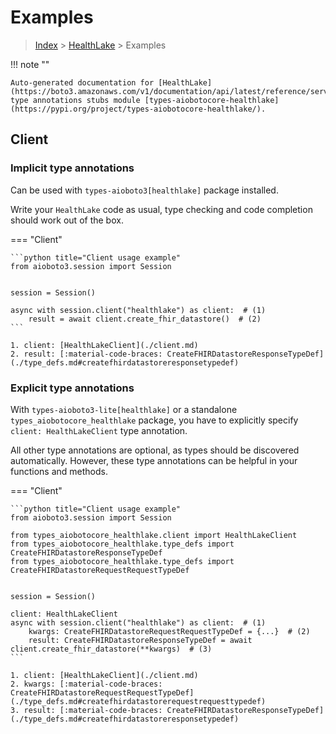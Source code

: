 # Examples

> [Index](../README.md) > [HealthLake](./README.md) > Examples

!!! note ""

    Auto-generated documentation for [HealthLake](https://boto3.amazonaws.com/v1/documentation/api/latest/reference/services/healthlake.html#HealthLake)
    type annotations stubs module [types-aiobotocore-healthlake](https://pypi.org/project/types-aiobotocore-healthlake/).

## Client

### Implicit type annotations

Can be used with `types-aioboto3[healthlake]` package installed.

Write your `HealthLake` code as usual,
type checking and code completion should work out of the box.



=== "Client"

    ```python title="Client usage example"
    from aioboto3.session import Session


    session = Session()

    async with session.client("healthlake") as client:  # (1)
        result = await client.create_fhir_datastore()  # (2)
    ```

    1. client: [HealthLakeClient](./client.md)
    2. result: [:material-code-braces: CreateFHIRDatastoreResponseTypeDef](./type_defs.md#createfhirdatastoreresponsetypedef) 






### Explicit type annotations

With `types-aioboto3-lite[healthlake]`
or a standalone `types_aiobotocore_healthlake` package, you have to explicitly specify
`client: HealthLakeClient` type annotation.

All other type annotations are optional, as types should be discovered automatically.
However, these type annotations can be helpful in your functions and methods.


=== "Client"

    ```python title="Client usage example"
    from aioboto3.session import Session

    from types_aiobotocore_healthlake.client import HealthLakeClient
    from types_aiobotocore_healthlake.type_defs import CreateFHIRDatastoreResponseTypeDef
    from types_aiobotocore_healthlake.type_defs import CreateFHIRDatastoreRequestRequestTypeDef


    session = Session()

    client: HealthLakeClient
    async with session.client("healthlake") as client:  # (1)
        kwargs: CreateFHIRDatastoreRequestRequestTypeDef = {...}  # (2)
        result: CreateFHIRDatastoreResponseTypeDef = await client.create_fhir_datastore(**kwargs)  # (3)
    ```

    1. client: [HealthLakeClient](./client.md)
    2. kwargs: [:material-code-braces: CreateFHIRDatastoreRequestRequestTypeDef](./type_defs.md#createfhirdatastorerequestrequesttypedef) 
    3. result: [:material-code-braces: CreateFHIRDatastoreResponseTypeDef](./type_defs.md#createfhirdatastoreresponsetypedef) 






